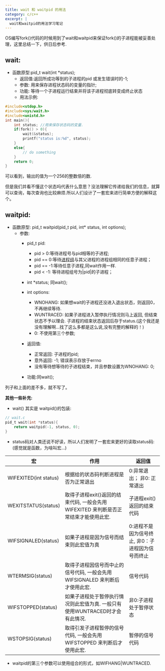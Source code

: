 ```yaml
---
title: wait 和 waitpid 的用法
category: c/c++
excerpt: |
  wait和waitpid的用法学习笔记
---
```


OS编写fork()代码的时候用到了wait和waitpid来保证fork()的子进程能被妥善处理，这里总结一下，供日后参考.

## wait:
- 函数原型:pid_t wait(int *status);
     - 返回值:返回所成功等到的子进程的pid 或发生错误时的-1;
     - 参数: 用来保存进程状态码的变量的指针;
     - 功能: 等待一个子进程运行结束并将该子进程彻底转变成终止状态
     - 用法示例:
     
```c
#include<stdop.h>
#include<sys/wait.h>
#include<unistd.h>
int main(){
	int status; //用来保存状态码的变量.
	if(fork() > 0){
		wait(&status);
		printf("status is:%d", status);
	}
	else{
		// do something
	}
	return 0;
}
```

可以看到，输出的值为一个256的整数倍的数.

但是我们并看不懂这个状态吗代表什么意思？没法理解它传递给我们的信息，就算可以查询，每次查询也比较麻烦.所以人们设计了一套宏来进行简单方便的解释这个。

## waitpid:
- 函数原型: pid_t waitpid(pid_t pid, int* status, int options);
    - 参数:
        - pid_t pid:
            - pid > 0:等待进程号与pid相等的子进程;
            - pid == 0:等待[进程组](http://baike.baidu.com/item/%E8%BF%9B%E7%A8%8B%E7%BB%84)与其父进程的进程组相同的任意子进程；
            - pid == -1:等待任意子进程,同wait作用一样.
            - pid < -1: 等待进程组号为|pid|的子进程； 
        - int *status; 同wait();
        - int options:
            - WNOHANG: 如果想wait的子进程还没进入退出状态，则返回0，不再继续等待.
            - WUNTRACED: 如果子进程进入暂停执行情况则马上返回, 但结束状态不予以理会. 子进程的结束状态返回后存于status.(这个我还是没有理解啊...找了这么多都是这么说,没有完整的解释的！)
            - 0: 不使用第三个参数;
            
        - 返回值:
            - 正常返回: 子进程的pid;
            - 意外返回: -1; 错误表示存放于errno
            - 没有等待想等待的子进程结束，并且参数设置为WNOHANG: 0;
        
        - 功能:同wait();
        
列子和上面的差不多，就不写了。

**其他一些补充:**

- wait() 其实是 waitpid()的包装:

```c
// wait.c
pid_t wait(int *status){
	return waitpid(-1, status, 0);
}
```

- status码对人类还说不好读，所以人们发明了一套宏来更好的读取status码:(感觉就是函数，为啥叫宏...)

| 宏 | 作用|返回值|
| ---- | ---- |----|
| WIFEXITED(int status) | 根据给的状态码判断进程是否为正常退出 | 0:异常退出； 非0: 正常退出|
WEXITSTATUS(status)|取得子进程exit()返回的结束代码, 一般会先用WIFEXITED 来判断是否正常结束才能使用此宏.|子进程exit()返回的结束代码|
|WIFSIGNALED(status)|如果子进程是因为信号而结束则此宏值为真|0:进程不是因为信号终止, 非0：子进程因为信号而终止|
|WTERMSIG(status)|取得子进程因信号而中止的信号代码, 一般会先用WIFSIGNALED 来判断后才使用此宏.|信号代码|
|WIFSTOPPED(status)|如果子进程处于暂停执行情况则此宏值为真. 一般只有使用WUNTRACED时才会有此情况.|非0:子进程处于暂停状态|
|WSTOPSIG(status)|取得引发子进程暂停的信号代码, 一般会先用WIFSTOPPED 来判断后才使用此宏.|暂停的信号代码|

- waitpid的第三个参数可以使用组合的形式，如WIFHANG|WUNTRACED.

           
            
        